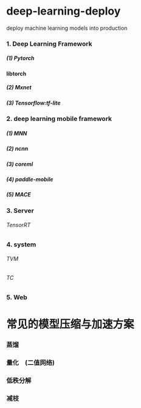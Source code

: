 # deep-learning-deploy
deploy machine learning models into production

### 1. Deep Learning Framework

##### (1) Pytorch

**libtorch**

##### (2) Mxnet

##### (3) Tensorflow:tf-lite

### 2. deep learning mobile framework

##### (1) MNN

##### (2) ncnn

##### (3) coreml

##### (4) paddle-mobile

##### (5) MACE

### 3. Server

###### TensorRT

### 4. system

###### TVM

###### TC

### 5. Web

# 常见的模型压缩与加速方案

### 蒸馏

### 量化　(二值网络)

### 低秩分解

### 减枝


